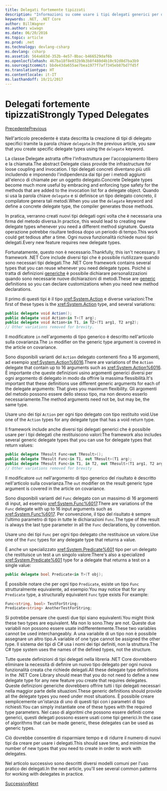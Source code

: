 ```yaml
---
title: Delegati fortemente tipizzati
description: "Informazioni su come usare i tipi delegati generici per dichiarare tipi personalizzati quando si crea una funzionalità che richiede i delegati."
keywords: .NET, .NET Core
author: BillWagner
ms.author: wiwagn
ms.date: 06/20/2016
ms.topic: article
ms.prod: .net
ms.technology: devlang-csharp
ms.devlang: csharp
ms.assetid: 564a683d-352b-4e57-8bac-b466529daf6b
ms.openlocfilehash: 467ba18f8e032b9b3b8f480d4b10c92d0d7ba3b9
ms.sourcegitcommit: bbde43da655ae7bea1977f7af7345eb87bd7fd5f
ms.translationtype: HT
ms.contentlocale: it-IT
ms.lasthandoff: 10/21/2017
---
```

# <a name="strongly-typed-delegates"></a><span data-ttu-id="19065-104">Delegati fortemente tipizzati</span><span class="sxs-lookup"><span data-stu-id="19065-104">Strongly Typed Delegates</span></span>

[<span data-ttu-id="19065-105">Precedente</span><span class="sxs-lookup"><span data-stu-id="19065-105">Previous</span></span>](delegate-class.md)

<span data-ttu-id="19065-106">Nell'articolo precedente è stata descritta la creazione di tipi di delegato specifici tramite la parola chiave `delegate`.</span><span class="sxs-lookup"><span data-stu-id="19065-106">In the previous article, you saw that you create specific delegate types using the `delegate` keyword.</span></span> 

<span data-ttu-id="19065-107">La classe Delegate astratta offre l'infrastruttura per l'accoppiamento libero e la chiamata.</span><span class="sxs-lookup"><span data-stu-id="19065-107">The abstract Delegate class provide the infrastructure for loose coupling and invocation.</span></span> <span data-ttu-id="19065-108">I tipi delegati concreti diventano più utili includendo e imponendo l'indipendenza dai tipi per i metodi aggiunti all'elenco di chiamate per un oggetto delegato.</span><span class="sxs-lookup"><span data-stu-id="19065-108">Concrete Delegate types become much more useful by embracing and enforcing type safety for the methods that are added to the invocation list for a delegate object.</span></span> <span data-ttu-id="19065-109">Quando si usa la parola chiave `delegate` e si definisce un tipo delegato concreto, il compilatore genera tali metodi.</span><span class="sxs-lookup"><span data-stu-id="19065-109">When you use the `delegate` keyword and define a concrete delegate type, the compiler generates those methods.</span></span>

<span data-ttu-id="19065-110">In pratica, verranno creati nuovi tipi delegati ogni volta che è necessaria una firma del metodo diversa.</span><span class="sxs-lookup"><span data-stu-id="19065-110">In practice, this would lead to creating new delegate types whenever you need a different method signature.</span></span> <span data-ttu-id="19065-111">Questa operazione potrebbe risultare tediosa dopo un periodo di tempo.</span><span class="sxs-lookup"><span data-stu-id="19065-111">This work could get tedious after a time.</span></span> <span data-ttu-id="19065-112">Ogni nuova funzionalità richiede nuovi tipi delegati.</span><span class="sxs-lookup"><span data-stu-id="19065-112">Every new feature requires new delegate types.</span></span>

<span data-ttu-id="19065-113">Fortunatamente, questo non è necessario.</span><span class="sxs-lookup"><span data-stu-id="19065-113">Thankfully, this isn't necessary.</span></span> <span data-ttu-id="19065-114">Il framework .NET Core include diversi tipi che è possibile riutilizzare quando sono necessari tipi delegati.</span><span class="sxs-lookup"><span data-stu-id="19065-114">The .NET Core framework contains several types that you can reuse whenever you need delegate types.</span></span> <span data-ttu-id="19065-115">Poiché si tratta di definizioni [generiche](programming-guide/generics/index.md) è possibile dichiarare personalizzazioni quando sono necessarie nuove dichiarazioni di metodi.</span><span class="sxs-lookup"><span data-stu-id="19065-115">These are [generic](programming-guide/generics/index.md) definitions so you can declare customizations when you need new method declarations.</span></span> 

<span data-ttu-id="19065-116">Il primo di questi tipi è il tipo <xref:System.Action> e diverse variazioni:</span><span class="sxs-lookup"><span data-stu-id="19065-116">The first of these types is the <xref:System.Action> type, and several variations:</span></span>

```csharp
public delegate void Action();
public delegate void Action<in T>(T arg);
public delegate void Action<in T1, in T2>(T1 arg1, T2 arg2);
// Other variations removed for brevity.
```

<span data-ttu-id="19065-117">Il modificatore `in` nell'argomento di tipo generico è descritto nell'articolo sulla covarianza.</span><span class="sxs-lookup"><span data-stu-id="19065-117">The `in` modifier on the generic type argument is covered in the article on covariance.</span></span>

<span data-ttu-id="19065-118">Sono disponibili varianti del `Action` delegato contenenti fino a 16 argomenti, ad esempio <xref:System.Action%6016>.</span><span class="sxs-lookup"><span data-stu-id="19065-118">There are variations of the `Action` delegate that contain up to 16 arguments such as <xref:System.Action%6016>.</span></span>
<span data-ttu-id="19065-119">È importante che queste definizioni usino argomenti generici diversi per ogni argomento di delegato in modo da offrire la massima flessibilità.</span><span class="sxs-lookup"><span data-stu-id="19065-119">It's important that these definitions use different generic arguments for each of the delegate arguments: That gives you maximum flexibility.</span></span> <span data-ttu-id="19065-120">Gli argomenti del metodo possono essere dello stesso tipo, ma non devono esserlo necessariamente.</span><span class="sxs-lookup"><span data-stu-id="19065-120">The method arguments need not be, but may be, the same type.</span></span>

<span data-ttu-id="19065-121">Usare uno dei tipi `Action` per ogni tipo delegato con tipo restituito void.</span><span class="sxs-lookup"><span data-stu-id="19065-121">Use one of the `Action` types for any delegate type that has a void return type.</span></span>

<span data-ttu-id="19065-122">Il framework include anche diversi tipi delegati generici che è possibile usare per i tipi delegati che restituiscono valori:</span><span class="sxs-lookup"><span data-stu-id="19065-122">The framework also includes several generic delegate types that you can use for delegate types that return values:</span></span>

```csharp
public delegate TResult Func<out TResult>();
public delegate TResult Func<in T1, out TResult>(T1 arg);
public delegate TResult Func<in T1, in T2, out TResult>(T1 arg1, T2 arg2);
// Other variations removed for brevity
```

<span data-ttu-id="19065-123">Il modificatore `out` nell'argomento di tipo generico del risultato è descritto nell'articolo sulla covarianza.</span><span class="sxs-lookup"><span data-stu-id="19065-123">The `out` modifier on the result generic type argument is covered in the article on covariance.</span></span>

<span data-ttu-id="19065-124">Sono disponibili varianti del `Func` delegato con un massimo di 16 argomenti di input, ad esempio <xref:System.Func%6017>.</span><span class="sxs-lookup"><span data-stu-id="19065-124">There are variations of the `Func` delegate with up to 16 input arguments such as <xref:System.Func%6017>.</span></span>
<span data-ttu-id="19065-125">Per convenzione, il tipo del risultato è sempre l'ultimo parametro di tipo in tutte le dichiarazioni `Func`.</span><span class="sxs-lookup"><span data-stu-id="19065-125">The type of the result is always the last type parameter in all the `Func` declarations, by convention.</span></span>

<span data-ttu-id="19065-126">Usare uno dei tipi `Func` per ogni tipo delegato che restituisce un valore.</span><span class="sxs-lookup"><span data-stu-id="19065-126">Use one of the `Func` types for any delegate type that returns a value.</span></span>

<span data-ttu-id="19065-127">È anche un specializzato <xref:System.Predicate%601> tipo per un delegato che restituisce un test a un singolo valore:</span><span class="sxs-lookup"><span data-stu-id="19065-127">There's also a specialized <xref:System.Predicate%601> type for a delegate that returns a test on a single value:</span></span>

```csharp
public delegate bool Predicate<in T>(T obj);
```

<span data-ttu-id="19065-128">È possibile notare che per ogni tipo `Predicate`, esiste un tipo `Func` strutturalmente equivalente, ad esempio:</span><span class="sxs-lookup"><span data-stu-id="19065-128">You may notice that for any `Predicate` type, a structurally equivalent `Func` type exists For example:</span></span>

```csharp
Func<string, bool> TestForString;
Predicate<string> AnotherTestForString;
```

<span data-ttu-id="19065-129">Si potrebbe pensare che questi due tipi siano equivalenti.</span><span class="sxs-lookup"><span data-stu-id="19065-129">You might think these two types are equivalent.</span></span> <span data-ttu-id="19065-130">Ma non lo sono.</span><span class="sxs-lookup"><span data-stu-id="19065-130">They are not.</span></span>
<span data-ttu-id="19065-131">Queste due variabili non possono essere usate indifferentemente.</span><span class="sxs-lookup"><span data-stu-id="19065-131">These two variables cannot be used interchangeably.</span></span> <span data-ttu-id="19065-132">A una variabile di un tipo non è possibile assegnare un altro tipo.</span><span class="sxs-lookup"><span data-stu-id="19065-132">A variable of one type cannot be assigned the other type.</span></span> <span data-ttu-id="19065-133">Il sistema dei tipi di C# usa i nomi dei tipi definiti, non la struttura.</span><span class="sxs-lookup"><span data-stu-id="19065-133">The C# type system uses the names of the defined types, not the structure.</span></span>

<span data-ttu-id="19065-134">Tutte queste definizioni di tipi delegati nella libreria .NET Core dovrebbero eliminare la necessità di definire un nuovo tipo delegato per ogni nuova funzionalità creata che richiede delegati.</span><span class="sxs-lookup"><span data-stu-id="19065-134">All these delegate type definitions in the .NET Core Library should mean that you do not need to define a new delegate type for any new feature you create that requires delegates.</span></span> <span data-ttu-id="19065-135">Queste definizioni generiche dovrebbero offrire tutti i tipi delegati necessari nella maggior parte delle situazioni.</span><span class="sxs-lookup"><span data-stu-id="19065-135">These generic definitions should provide all the delegate types you need under most situations.</span></span> <span data-ttu-id="19065-136">È possibile creare semplicemente un'istanza di uno di questi tipi con i parametri di tipo richiesti.</span><span class="sxs-lookup"><span data-stu-id="19065-136">You can simply instantiate one of these types with the required type parameters.</span></span> <span data-ttu-id="19065-137">Nel caso di algoritmi che possono essere definiti come generici, questi delegati possono essere usati come tipi generici.</span><span class="sxs-lookup"><span data-stu-id="19065-137">In the case of algorithms that can be made generic, these delegates can be used as generic types.</span></span> 

<span data-ttu-id="19065-138">Ciò dovrebbe consentire di risparmiare tempo e di ridurre il numero di nuovi tipi da creare per usare i delegati.</span><span class="sxs-lookup"><span data-stu-id="19065-138">This should save time, and minimize the number of new types that you need to create in order to work with delegates.</span></span>

<span data-ttu-id="19065-139">Nel articolo successivo sono descritti diversi modelli comuni per l'uso pratico dei delegati.</span><span class="sxs-lookup"><span data-stu-id="19065-139">In the next article, you'll see several common patterns for working with delegates in practice.</span></span>

[<span data-ttu-id="19065-140">Successivo</span><span class="sxs-lookup"><span data-stu-id="19065-140">Next</span></span>](delegates-patterns.md)
